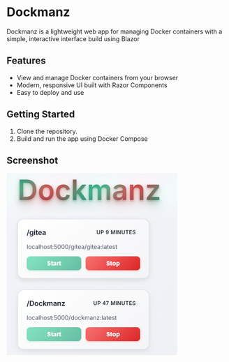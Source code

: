 # Dockmanz

Dockmanz is a lightweight web app for managing Docker containers with a simple, interactive interface build using Blazor

## Features

- View and manage Docker containers from your browser
- Modern, responsive UI built with Razor Components
- Easy to deploy and use

## Getting Started

1. Clone the repository.
2. Build and run the app using Docker Compose

## Screenshot

![Screenshot](screenshot.png)


